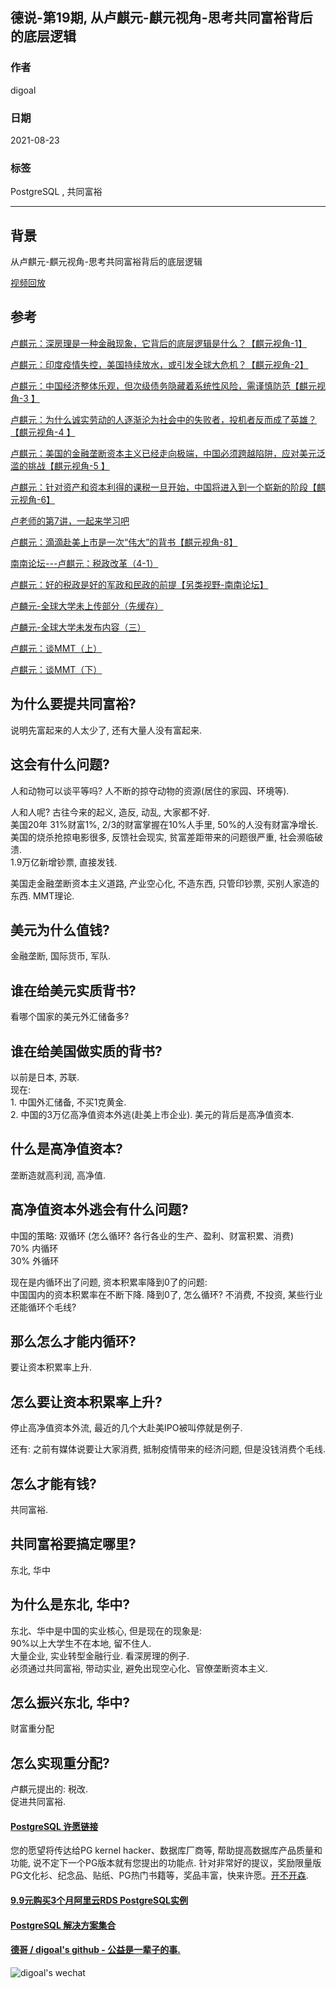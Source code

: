 ## 德说-第19期, 从卢麒元-麒元视角-思考共同富裕背后的底层逻辑      
      
### 作者      
digoal      
      
### 日期      
2021-08-23      
      
### 标签      
PostgreSQL , 共同富裕        
      
----      
      
## 背景      
从卢麒元-麒元视角-思考共同富裕背后的底层逻辑     
  
[视频回放](https://www.bilibili.com/video/BV1fh411i7bU/)  
  
## 参考  
[卢麒元：深房理是一种金融现象，它背后的底层逻辑是什么？【麒元视角-1】](https://www.bilibili.com/video/BV1Gv411574p)  
  
[卢麒元：印度疫情失控，美国持续放水，或引发全球大危机？【麒元视角-2】](https://www.bilibili.com/video/BV1754y1L7zn/)  
  
[卢麒元：中国经济整体乐观，但次级债务隐藏着系统性风险，需谨慎防范【麒元视角-3 】](https://www.bilibili.com/video/BV1464y1y7vG/)  
  
[卢麒元：为什么诚实劳动的人逐渐沦为社会中的失败者，投机者反而成了英雄？【麒元视角-4 】](https://www.bilibili.com/video/BV1sy4y1W7v8/)  
  
[卢麒元：美国的金融垄断资本主义已经走向极端，中国必须跨越陷阱，应对美元泛滥的挑战【麒元视角-5 】](https://www.bilibili.com/video/BV1jf4y1h73r/)  
   
[卢麒元：针对资产和资本利得的课税一旦开始，中国将进入到一个崭新的阶段【麒元视角-6】](https://www.bilibili.com/video/BV1dq4y1j7n2/)    
  
[卢老师的第7讲，一起来学习吧](https://www.bilibili.com/video/BV1qg411u7iA)  
  
[卢麒元：滴滴赴美上市是一次“伟大”的背书【麒元视角-8】](https://www.bilibili.com/video/BV1rb4y1k7zJ)  
  
[南南论坛---卢麒元：税政改革（4-1）](https://www.bilibili.com/video/BV16U4y1J7BH)  
  
[卢麒元：好的税政是好的军政和民政的前提【另类视野-南南论坛】](https://www.bilibili.com/video/BV1cP4y147No)  
  
[卢麟元-全球大学未上传部分（先缓存）](https://www.bilibili.com/video/BV1H3411z7C2/)  
  
[卢麟元-全球大学未发布内容（三）](https://www.bilibili.com/video/BV13Q4y1278w/)  
  
[卢麒元：谈MMT（上）](https://www.bilibili.com/video/BV1i44y1y7WU)  
  
[卢麒元：谈MMT（下）](https://www.bilibili.com/video/BV1e44y1y7LL)  
  
    
## 为什么要提共同富裕?     
说明先富起来的人太少了, 还有大量人没有富起来.    
    
## 这会有什么问题?    
人和动物可以谈平等吗? 人不断的掠夺动物的资源(居住的家园、环境等).     
    
人和人呢? 古往今来的起义, 造反, 动乱, 大家都不好.     
美国20年 31%财富1%, 2/3的财富掌握在10%人手里, 50%的人没有财富净增长.     
美国的烧杀抢掠电影很多, 反馈社会现实, 贫富差距带来的问题很严重, 社会濒临破溃.     
1.9万亿新增钞票, 直接发钱.     
    
美国走金融垄断资本主义道路, 产业空心化, 不造东西, 只管印钞票, 买别人家造的东西. MMT理论.     
    
## 美元为什么值钱?     
金融垄断, 国际货币, 军队.     
    
## 谁在给美元实质背书?     
看哪个国家的美元外汇储备多?     
    
## 谁在给美国做实质的背书?     
以前是日本, 苏联.     
现在:      
1\. 中国外汇储备, 不买1克黄金.     
2\. 中国的3万亿高净值资本外逃(赴美上市企业). 美元的背后是高净值资本.     
    
## 什么是高净值资本?     
垄断造就高利润, 高净值.     
    
## 高净值资本外逃会有什么问题?    
中国的策略: 双循环 (怎么循环? 各行各业的生产、盈利、财富积累、消费)    
70% 内循环    
30% 外循环    
    
现在是内循环出了问题, 资本积累率降到0了的问题:    
中国国内的资本积累率在不断下降. 降到0了, 怎么循环? 不消费, 不投资, 某些行业还能循环个毛线?     
    
## 那么怎么才能内循环?     
要让资本积累率上升.     
    
## 怎么要让资本积累率上升?    
停止高净值资本外流, 最近的几个大赴美IPO被叫停就是例子.     
    
还有: 之前有媒体说要让大家消费, 抵制疫情带来的经济问题, 但是没钱消费个毛线.     
    
## 怎么才能有钱?     
共同富裕.    
    
## 共同富裕要搞定哪里?     
东北, 华中    
    
## 为什么是东北, 华中?    
东北、华中是中国的实业核心, 但是现在的现象是:     
90%以上大学生不在本地, 留不住人.     
大量企业, 实业转型金融行业. 看深房理的例子.     
必须通过共同富裕, 带动实业, 避免出现空心化、官僚垄断资本主义.     
    
## 怎么振兴东北, 华中?     
财富重分配    
    
## 怎么实现重分配?    
卢麒元提出的: 税改.      
促进共同富裕.         
    
      
  
#### [PostgreSQL 许愿链接](https://github.com/digoal/blog/issues/76 "269ac3d1c492e938c0191101c7238216")
您的愿望将传达给PG kernel hacker、数据库厂商等, 帮助提高数据库产品质量和功能, 说不定下一个PG版本就有您提出的功能点. 针对非常好的提议，奖励限量版PG文化衫、纪念品、贴纸、PG热门书籍等，奖品丰富，快来许愿。[开不开森](https://github.com/digoal/blog/issues/76 "269ac3d1c492e938c0191101c7238216").  
  
  
#### [9.9元购买3个月阿里云RDS PostgreSQL实例](https://www.aliyun.com/database/postgresqlactivity "57258f76c37864c6e6d23383d05714ea")
  
  
#### [PostgreSQL 解决方案集合](https://yq.aliyun.com/topic/118 "40cff096e9ed7122c512b35d8561d9c8")
  
  
#### [德哥 / digoal's github - 公益是一辈子的事.](https://github.com/digoal/blog/blob/master/README.md "22709685feb7cab07d30f30387f0a9ae")
  
  
![digoal's wechat](../pic/digoal_weixin.jpg "f7ad92eeba24523fd47a6e1a0e691b59")
  
